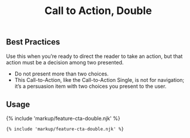 ﻿---
title: Call to Action, Double
summary: A simple imperative statement with two choice buttons.
tags: feature block
layout: guide
eleventyNavigation:
  key: Call to Action, Double
  parent: Feature Blocks
  excerpt: A simple imperative statement with two choice buttons.
  order: 2
  img: /img/illustrations/illus-cta-2.svg
---

## Best Practices

Use this when you’re ready to direct the reader to take an action, but that action must be a decision among two presented.

- Do not present more than two choices.
- This Call-to-Action, like the Call-to-Action Single, is not for navigation; it’s a persuasion item with two choices you present to the user.

## Usage

{% include 'markup/feature-cta-double.njk' %}

```html
{% include 'markup/feature-cta-double.njk' %}
```
